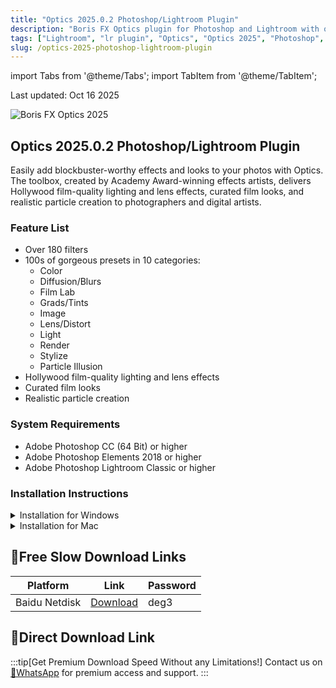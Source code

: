 ```yaml
---
title: "Optics 2025.0.2 Photoshop/Lightroom Plugin"
description: "Boris FX Optics plugin for Photoshop and Lightroom with over 180 filters and 1000s of presets for visual effects, color grading, and lighting effects."
tags: ["Lightroom", "lr plugin", "Optics", "Optics 2025", "Photoshop", "PS plugin"]
slug: /optics-2025-photoshop-lightroom-plugin
---
```


import Tabs from '@theme/Tabs';
import TabItem from '@theme/TabItem';

<div class="time-update">Last updated: Oct 16 2025</div>

![Boris FX Optics 2025](https://www.gfxcamp.com/wp-content/uploads/2025/09/Boris-FX-Optics-2025.jpg)

## Optics 2025.0.2 Photoshop/Lightroom Plugin

Easily add blockbuster-worthy effects and looks to your photos with Optics. The toolbox, created by Academy Award-winning effects artists, delivers Hollywood film-quality lighting and lens effects, curated film looks, and realistic particle creation to photographers and digital artists.

### Feature List
- Over 180 filters
- 100s of gorgeous presets in 10 categories:
  - Color
  - Diffusion/Blurs
  - Film Lab
  - Grads/Tints
  - Image
  - Lens/Distort
  - Light
  - Render
  - Stylize
  - Particle Illusion
- Hollywood film-quality lighting and lens effects
- Curated film looks
- Realistic particle creation

### System Requirements
- Adobe Photoshop CC (64 Bit) or higher
- Adobe Photoshop Elements 2018 or higher
- Adobe Photoshop Lightroom Classic or higher

### Installation Instructions

<Tabs>
<TabItem value="windows" label="Windows">
  <details>
    <summary>Installation for Windows</summary>
    <p>1. Install Optics_2025.0.2_20250921.exe</p>
    <p>2. Keep the default installation path (do not modify, otherwise the crack will not work)</p>
    <p>3. Run the installation crack patch BorisFX uni-patch 2025.exe</p>
 </details>
</TabItem>
<TabItem value="mac" label="Mac">
  <details>
    <summary>Installation for Mac</summary>
    <p>Follow similar steps as Windows if Mac version is available</p>
  </details>
</TabItem>
</Tabs>

## 🐌Free Slow Download Links

| Platform | Link | Password |
|----------|------|----------|
| Baidu Netdisk | [Download](https://pan.baidu.com/s/1ozwTTwz5pfWG7KbF7-Q-wA?pwd=deg3) | deg3 |

## 🚀Direct Download Link
:::tip[Get Premium Download Speed Without any Limitations!]
Contact us on [💬WhatsApp](https://wa.me/+8613237610083) for premium  access and support.
:::
